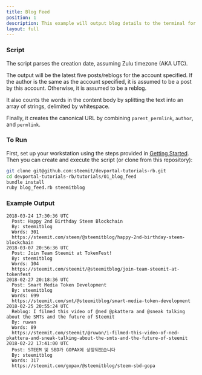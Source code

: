 ```yaml
---
title: Blog Feed
position: 1
description: This example will output blog details to the terminal for the author specified limited to five results
layout: full
---
```



### Script

The script parses the creation date, assuming Zulu timezone (AKA UTC).

The output will be the latest five posts/reblogs for the account specified.  If the author is the same as the account specified, it is assumed to be a post by this account.  Otherwise, it is assumed to be a reblog.

It also counts the words in the content body by splitting the text into an array of strings, delimited by whitespace.

Finally, it creates the canonical URL by combining `parent_permlink`, `author`, and `permlink`.

### To Run

First, set up your workstation using the steps provided in [Getting Started](https://developers.steem.io/tutorials-ruby/getting_started).  Then you can create and execute the script (or clone from this repository):

```bash
git clone git@github.com:steemit/devportal-tutorials-rb.git
cd devportal-tutorials-rb/tutorials/01_blog_feed
bundle install
ruby blog_feed.rb steemitblog
```

### Example Output

```
2018-03-24 17:30:36 UTC
  Post: Happy 2nd Birthday Steem Blockchain
  By: steemitblog
  Words: 301
  https://steemit.com/steem/@steemitblog/happy-2nd-birthday-steem-blockchain
2018-03-07 20:56:36 UTC
  Post: Join Team Steemit at TokenFest!
  By: steemitblog
  Words: 104
  https://steemit.com/steemit/@steemitblog/join-team-steemit-at-tokenfest
2018-02-27 20:18:36 UTC
  Post: Smart Media Token Development
  By: steemitblog
  Words: 699
  https://steemit.com/smt/@steemitblog/smart-media-token-development
2018-02-25 20:55:24 UTC
  Reblog: I filmed this video of @ned @pkattera and @sneak talking about the SMTs and the future of Steemit
  By: ruwan
  Words: 89
  https://steemit.com/steemit/@ruwan/i-filmed-this-video-of-ned-pkattera-and-sneak-talking-about-the-smts-and-the-future-of-steemit
2018-02-22 17:41:00 UTC
  Post: STEEM 및 SBD가 GOPAX에 상장되었습니다
  By: steemitblog
  Words: 317
  https://steemit.com/gopax/@steemitblog/steem-sbd-gopa
```
